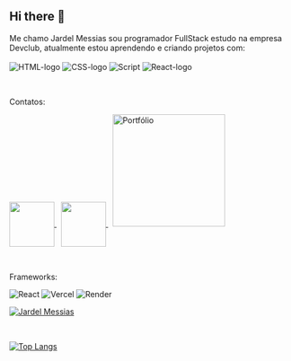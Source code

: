 ## Hi there :pencil:

Me chamo Jardel Messias sou programador FullStack estudo na empresa Devclub, atualmente estou aprendendo e criando projetos com:
<br>
<br>
<img src ="https://img.shields.io/badge/HTML5-E34F26?style=for-the-badge&logo=html5&logoColor=white" alt= "HTML-logo"/>   <img src = "https://img.shields.io/badge/CSS-239120?&style=for-the-badge&logo=css3&logoColor=white" alt = "CSS-logo"/>   <img src ="https://img.shields.io/badge/JavaScript-F7DF1E?style=for-the-badge&logo=javascript&logoColor=black" alt = "Script"/>    <img src = "https://img.shields.io/badge/react%20os-0088CC?style=for-the-badge&logo=reactos&logoColor=white" alt = "React-logo"/>



<br>
<p>Contatos:</p>

<!-- Email -->
<a href="mailto:jardel.messias.dev@gmail.com" target="_blank">
  <img width="80" align="center" src="https://img.shields.io/badge/Gmail-D14836?style=for-the-badge&logo=gmail&logoColor=white"/>
</a> &nbsp;

<!-- LinkedIn -->
<a href="https://www.linkedin.com/in/jardel-messias-desenvolvedor" target="_blank">
  <img width="80" align="center" src="https://img.shields.io/badge/LinkedIn-0077B5?style=for-the-badge&logo=linkedin&logoColor=white"/>
</a> &nbsp;


  <!-- Portfólio -->
<a href="https://www.jardelmessias.com.br" target="_blank">
  <img width="200" alt="Portfólio" src="https://raw.githubusercontent.com/jardelMessias39/jardelMessias39/main/assets/portfolio.png" />
</a>


<p>&nbsp;</p>



<p>Frameworks:</p>
<!-- React -->
<img src="https://img.shields.io/badge/React-20232A?style=for-the-badge&logo=react&logoColor=61DAFB" alt="React" />

<!-- Vercel -->
<img src="https://img.shields.io/badge/Vercel-000000?style=for-the-badge&logo=vercel&logoColor=white" alt="Vercel" />

<!-- Render -->
<img src="https://img.shields.io/badge/Render-46E3B7?style=for-the-badge&logo=render&logoColor=white" alt="Render" />




[![Jardel Messias](https://github-readme-stats.vercel.app/api?username=JardelMessias39)](https://github.com/anuraghazra/github-readme-stats)
<p>&nbsp;</p>


[![Top Langs](https://github-readme-stats.vercel.app/api/top-langs/?username=jardelMessias39)](https://github.com/anuraghazra/github-readme-stats)
<p>&nbsp;</p>


